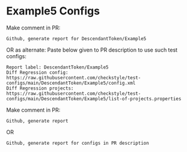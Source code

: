 # Example5 Configs
Make comment in PR:
```
Github, generate report for DescendantToken/Example5
```
OR as alternate:
Paste below given to PR description to use such test configs:
```
Report label: DescendantToken/Example5
Diff Regression config: https://raw.githubusercontent.com/checkstyle/test-configs/main/DescendantToken/Example5/config.xml
Diff Regression projects: https://raw.githubusercontent.com/checkstyle/test-configs/main/DescendantToken/Example5/list-of-projects.properties
```
Make comment in PR:
```
Github, generate report
```
OR
```
Github, generate report for configs in PR description
```
